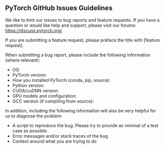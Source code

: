 PyTorch GitHub Issues Guidelines
--------------------------------

We like to limit our issues to bug reports and feature requests. If you have a question or would like help and support, please visit our forums: https://discuss.pytorch.org/

If you are submitting a feature request, please preface the title with [feature request].

When submitting a bug report, please include the following information (where relevant):
- OS:
- PyTorch version:
- How you installed PyTorch (conda, pip, source):
- Python version:
- CUDA/cuDNN version:
- GPU models and configuration:
- GCC version (if compiling from source):

In addition, including the following information will also be very helpful for us to diagnose the problem:
- A script to reproduce the bug. Please try to provide as minimal of a test case as possible.
- Error messages and/or stack traces of the bug
- Context around what you are trying to do

